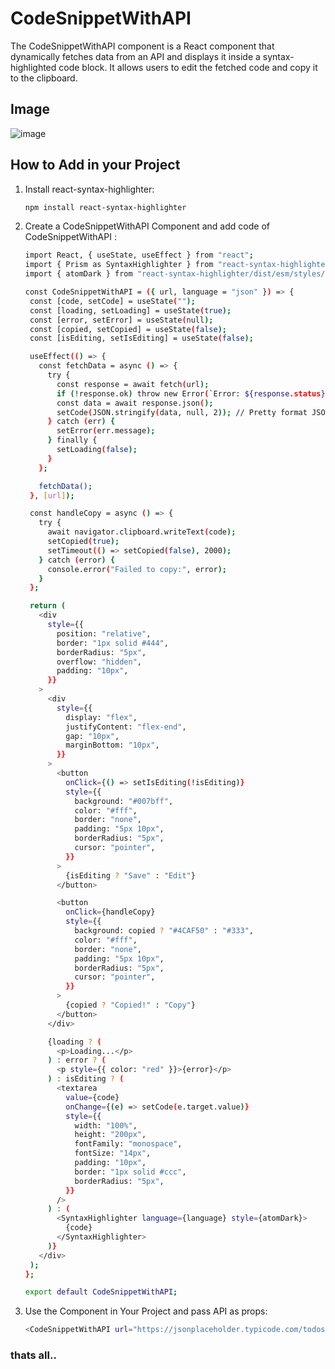 
# CodeSnippetWithAPI
The CodeSnippetWithAPI component is a React component that dynamically fetches data from an API and displays it inside a syntax-highlighted code block. It allows users to edit the fetched code and copy it to the clipboard.


## Image
![image](https://github.com/user-attachments/assets/9fff3a6f-bd8b-4c38-b8d2-0b8f981b4ab5)


## How to Add in your Project 

1. Install react-syntax-highlighter:
   ```sh
   npm install react-syntax-highlighter
2. Create a CodeSnippetWithAPI Component and add code of CodeSnippetWithAPI :
    ```sh
   import React, { useState, useEffect } from "react";
   import { Prism as SyntaxHighlighter } from "react-syntax-highlighter";
   import { atomDark } from "react-syntax-highlighter/dist/esm/styles/prism";
   
   const CodeSnippetWithAPI = ({ url, language = "json" }) => {
     const [code, setCode] = useState("");
     const [loading, setLoading] = useState(true);
     const [error, setError] = useState(null);
     const [copied, setCopied] = useState(false);
     const [isEditing, setIsEditing] = useState(false);
   
     useEffect(() => {
       const fetchData = async () => {
         try {
           const response = await fetch(url);
           if (!response.ok) throw new Error(`Error: ${response.status}`);   
           const data = await response.json();
           setCode(JSON.stringify(data, null, 2)); // Pretty format JSON
         } catch (err) {
           setError(err.message);
         } finally {
           setLoading(false);
         }
       };
   
       fetchData();
     }, [url]);
   
     const handleCopy = async () => {
       try {
         await navigator.clipboard.writeText(code);
         setCopied(true);
         setTimeout(() => setCopied(false), 2000);
       } catch (error) {
         console.error("Failed to copy:", error);
       }
     };
   
     return (
       <div
         style={{
           position: "relative",
           border: "1px solid #444",
           borderRadius: "5px",
           overflow: "hidden",
           padding: "10px",
         }}
       >
         <div
           style={{
             display: "flex",
             justifyContent: "flex-end",
             gap: "10px",
             marginBottom: "10px",
           }}
         >
           <button
             onClick={() => setIsEditing(!isEditing)}
             style={{
               background: "#007bff",
               color: "#fff",
               border: "none",
               padding: "5px 10px",
               borderRadius: "5px",
               cursor: "pointer",
             }}
           >
             {isEditing ? "Save" : "Edit"}
           </button>
   
           <button
             onClick={handleCopy}
             style={{
               background: copied ? "#4CAF50" : "#333",
               color: "#fff",
               border: "none",
               padding: "5px 10px",
               borderRadius: "5px",
               cursor: "pointer",
             }}
           >   
             {copied ? "Copied!" : "Copy"}
           </button>
         </div>
   
         {loading ? (
           <p>Loading...</p>
         ) : error ? (
           <p style={{ color: "red" }}>{error}</p>
         ) : isEditing ? (
           <textarea
             value={code}
             onChange={(e) => setCode(e.target.value)}
             style={{
               width: "100%",
               height: "200px",
               fontFamily: "monospace",
               fontSize: "14px",
               padding: "10px",
               border: "1px solid #ccc",
               borderRadius: "5px",
             }}
           />
         ) : (
           <SyntaxHighlighter language={language} style={atomDark}>
             {code}
           </SyntaxHighlighter>
         )}
       </div>
     );
   };
   
   export default CodeSnippetWithAPI;
   
3. Use the Component in Your Project and pass API as props:
   ```sh
   <CodeSnippetWithAPI url="https://jsonplaceholder.typicode.com/todos/1" />


### thats all..



